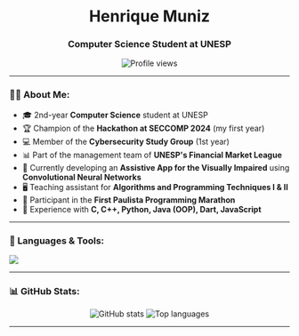 <!-- Banner ou imagem opcional -->
<h1 align="center">Henrique Muniz</h1>
<h3 align="center">Computer Science Student at UNESP</h3>

<p align="center">
  <img src="https://komarev.com/ghpvc/?username=henriquesilva&label=Profile%20views&color=0e75b6&style=flat" alt="Profile views" />
</p>

---

### 👨‍💻 About Me:
- 🎓 2nd-year **Computer Science** student at UNESP 
- 🏆 Champion of the **Hackathon at SECCOMP 2024** (my first year)
- 💻 Member of the **Cybersecurity Study Group** (1st year)
- 📊 Part of the management team of **UNESP's Financial Market League**
- 📱 Currently developing an **Assistive App for the Visually Impaired** using **Convolutional Neural Networks**
- 🖥️ Teaching assistant for **Algorithms and Programming Techniques I & II**
- 🏅 Participant in the **First Paulista Programming Marathon**
- 🚀 Experience with **C, C++, Python, Java (OOP), Dart, JavaScript**

---

### 🔧 Languages & Tools:
<p align="left">
  <img src="https://skillicons.dev/icons?i=c,cpp,python,java,dart,javascript,git,github,vscode" />
</p>

---

### 📊 GitHub Stats:
<p align="center">
  <img src="https://github-readme-stats.vercel.app/api?username=henriquesilva&show_icons=true&theme=tokyonight" alt="GitHub stats" />
  <img src="https://github-readme-stats.vercel.app/api/top-langs/?username=henriquesilva&layout=compact&theme=tokyonight" alt="Top languages" />
</p>

---
